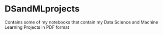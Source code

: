 # DSandMLprojects
Contains some of my notebooks that contain my Data Science and Machine Learning Projects in PDF format

